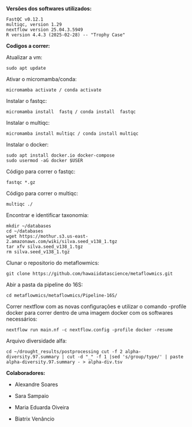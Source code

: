 **Versões dos softwares utilizados:**
    
    FastQC v0.12.1    
    multiqc, version 1.29
    nextflow version 25.04.3.5949
    R version 4.4.3 (2025-02-28) -- "Trophy Case"

**Codigos a correr:**

Atualizar a vm:

    sudo apt update
    
Ativar o micromamba/conda:

    micromamba activate / conda activate

Instalar o fastqc:

    micromamba install  fastq / conda install  fastqc

Instalar o multiqc:

    micromamba install multiqc / conda install multiqc

Instalar o docker:

    sudo apt install docker.io docker-compose
    sudo usermod -aG docker $USER
    
Código para correr o fastqc:
    
    fastqc *.gz
    
Código para correr o multiqc:
    
    multiqc ./

Encontrar e identificar taxonomia:

    mkdir ~/databases
    cd ~/databases
    wget https://mothur.s3.us-east-2.amazonaws.com/wiki/silva.seed_v138_1.tgz
    tar xfv silva.seed_v138_1.tgz
    rm silva.seed_v138_1.tgz

Clunar o repositorio do metaflowmics:

    git clone https://github.com/hawaiidatascience/metaflowmics.git

Abir a pasta da pipeline do 16S:

    cd metaflowmics/metaflowmics/Pipeline-16S/

Correr nextflow com as novas configurações e utilizar o comando -profile docker para correr dentro de uma imagem docker com os softwares necessários:

    nextflow run main.nf -c nextflow.config -profile docker -resume

Arquivo diversidade alfa:

    cd ~/drought_results/postprocessing cut -f 2 alpha-diversity.97.summary | cut -d "_" -f 1 |sed 's/group/type/' | paste alpha-diversity.97.summary - > alpha-div.tsv

**Colaboradores:**
    
- Alexandre Soares
    
- Sara Sampaio
    
- Maria Eduarda Oiveira
    
- Biatrix Venâncio
